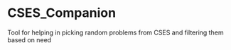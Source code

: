 # CSES_Companion
Tool for helping in picking random problems from CSES and filtering them based on need
